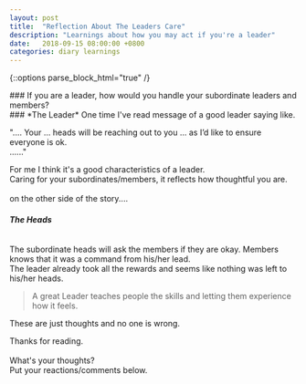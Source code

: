 ```yaml
---
layout: post
title:  "Reflection About The Leaders Care"
description: "Learnings about how you may act if you're a leader"
date:   2018-09-15 08:00:00 +0800
categories: diary learnings
---
```


{::options parse_block_html="true" /}



<div class="flow-text">
### If you are a leader, how would you handle your subordinate leaders and members?  
<br>
### *The Leader*
One time I've read message of a good leader saying  like.  

"....  Your ... heads will be reaching out to you ...  as I’d like to ensure everyone is ok.  
......"  
  
For me I think it's a good characteristics of a leader.  
Caring for your subordinates/members, it reflects how thoughtful you are.  
  <br>
on the other side of the story....  

#### *The Heads*  
  <br>
The subordinate heads will ask the members if they are okay.  
Members knows that it was a command from his/her lead.  
<br>
The leader already took all the rewards and seems like nothing was left to his/her heads.  
 
 <br>

>A great Leader  teaches people the skills and letting them experience how it feels.


These are just thoughts and no one is wrong.  

Thanks for reading.  
<br>
What's your thoughts?  
Put your reactions/comments below.  

</div>
